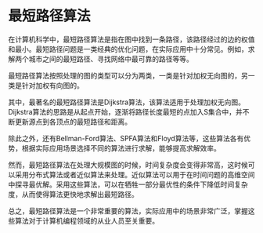 # 最短路径算法

在计算机科学中，最短路径算法是指在图中找到一条路径，该路径经过的边的权值和最小。最短路径问题是一类经典的优化问题，在实际应用中十分常见。例如，求解两个城市之间的最短路径、寻找网络中最可靠的路径等等。

最短路径算法按照处理的图的类型可以分为两类，一类是针对加权无向图的，另一类是针对加权有向图的。

其中，最著名的最短路径算法是Dijkstra算法，该算法适用于处理加权无向图。Dijkstra算法的思路是从起点开始，逐渐将路径长度最短的点加入S集合中，并不断更新源点到各顶点的最短路径和距离。

除此之外，还有Bellman-Ford算法、SPFA算法和Floyd算法等，这些算法各有优势，根据实际应用场景选择不同的算法进行求解，能够提高求解效率。

然而，最短路径算法在处理大规模图的时候，时间复杂度会变得非常高，这时候可以采用分布式算法或者近似算法来处理。近似算法可以用于在时间问题的高维空间中探寻最优解。采用这些算法，可以在牺牲一部分最优性的条件下降低时间复杂度，从而使得算法更快地求解出最短路径。

总之，最短路径算法是一个非常重要的算法，实际应用中的场景非常广泛，掌握这些算法对于计算机编程领域的从业人员至关重要。